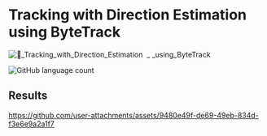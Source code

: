 # Tracking with Direction Estimation using ByteTrack
![🤖_Tracking_with_Direction_Estimation  _ _using_ByteTrack](https://github.com/user-attachments/assets/efe453e8-3780-433c-8730-c90835596c80)

![GitHub language count](https://img.shields.io/github/languages/count/Nyi-Nyi-Myo/Tracking-with-Direction-Estimation-using-ByteTrack)

## Results
https://github.com/user-attachments/assets/9480e49f-de69-49eb-834d-f3e6e9a2a1f7



